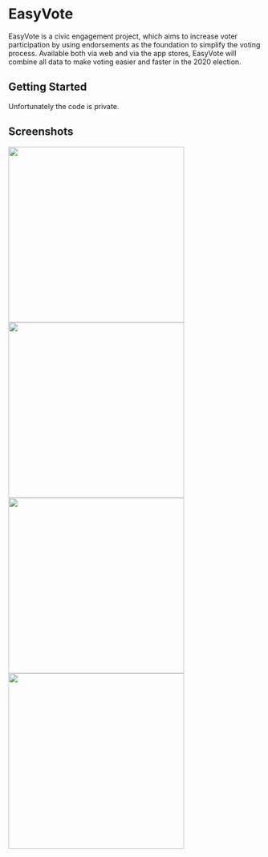 # EasyVote
EasyVote is a civic engagement project, which aims to increase voter participation by using endorsements as the foundation to simplify the voting process. Available both via web and via the app stores, EasyVote will combine all data to make voting easier and faster in the 2020 election.


## Getting Started

Unfortunately the code is private. 


## Screenshots

<img src="https://media-exp1.licdn.com/dms/image/C4E22AQGItduo8S-laA/feedshare-shrink_800-alternative/0?e=1608768000&v=beta&t=AD680xKSWS5LSTPZcbOqbh_FheqiMI2WPcOA8vdkV6M" width="350"> 
<img src="https://media-exp1.licdn.com/dms/image/C4E22AQE-_zWEAF4w-A/feedshare-shrink_800-alternative/0?e=1608768000&v=beta&t=E1P9DJPWHLMQv67WVnZd15kAbbNxtbNH-7xBbiUbmoI" width="350"> 
<img src="https://media-exp1.licdn.com/dms/image/C4E22AQETlt0LNXST0w/feedshare-shrink_800-alternative/0?e=1608768000&v=beta&t=gZap2HsKOZaXgQDmLCAaJgpz3qsvxzzHdscKHAbxaKE" width="350">
<img src="https://media-exp1.licdn.com/dms/image/C4E22AQGaTVXhQc9j5Q/feedshare-shrink_800-alternative/0?e=1608768000&v=beta&t=UON3ERxe-Ks6naO51rSnKeLUxFDlFOz1yTjUnUb0sA0" width="350"> 


